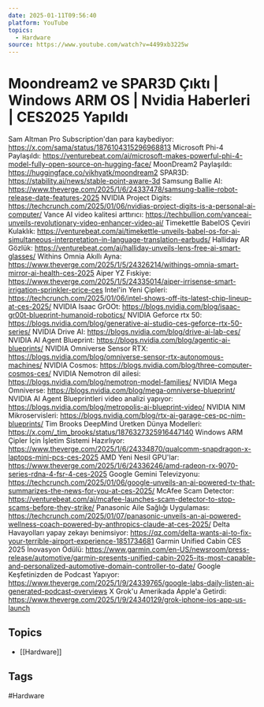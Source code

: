 ```yaml
---
date: 2025-01-11T09:56:40
platform: YouTube
topics:
  - Hardware
source: https://www.youtube.com/watch?v=4499xb3225w
---
```

# Moondream2 ve SPAR3D Çıktı | Windows ARM OS  | Nvidia Haberleri | CES2025 Yapıldı

Sam Altman Pro Subscription'dan para kaybediyor: https://x.com/sama/status/1876104315296968813
Microsoft Phi-4 Paylaşıldı: https://venturebeat.com/ai/microsoft-makes-powerful-phi-4-model-fully-open-source-on-hugging-face/
MoonDream2 Paylaşıldı: https://huggingface.co/vikhyatk/moondream2
SPAR3D: https://stability.ai/news/stable-point-aware-3d
Samsung Ballie AI: https://www.theverge.com/2025/1/6/24337478/samsung-ballie-robot-release-date-features-2025
NVIDIA Project Digits: https://techcrunch.com/2025/01/06/nvidias-project-digits-is-a-personal-ai-computer/
Vance AI video kalitesi arttırıcı: https://techbullion.com/vanceai-unveils-revolutionary-video-enhancer-video-ai/
Timekettle BabelOS Çeviri Kulaklık: https://venturebeat.com/ai/timekettle-unveils-babel-os-for-ai-simultaneous-interpretation-in-language-translation-earbuds/
Halliday AR Gözlük: https://venturebeat.com/ai/halliday-unveils-lens-free-ai-smart-glasses/
Withins Omnia Akıllı Ayna: https://www.theverge.com/2025/1/5/24326214/withings-omnia-smart-mirror-ai-health-ces-2025
Aiper YZ Fıskiye: https://www.theverge.com/2025/1/5/24335014/aiper-irrisense-smart-irrigation-sprinkler-price-ces
Intel'in Yeni Çipleri: https://techcrunch.com/2025/01/06/intel-shows-off-its-latest-chip-lineup-at-ces-2025/
NVIDIA Isaac GrOOt: https://blogs.nvidia.com/blog/isaac-gr00t-blueprint-humanoid-robotics/
NVIDIA Geforce rtx 50: https://blogs.nvidia.com/blog/generative-ai-studio-ces-geforce-rtx-50-series/
NVIDIA Drive AI: https://blogs.nvidia.com/blog/drive-ai-lab-ces/
NVIDIA AI Agent Blueprint: https://blogs.nvidia.com/blog/agentic-ai-blueprints/
NVIDIA Omniverse Sensor RTX: https://blogs.nvidia.com/blog/omniverse-sensor-rtx-autonomous-machines/
NVIDIA Cosmos: https://blogs.nvidia.com/blog/three-computer-cosmos-ces/
NVIDIA Nemotron dil ailesi: https://blogs.nvidia.com/blog/nemotron-model-families/
NVIDIA Mega Omniverse: https://blogs.nvidia.com/blog/mega-omniverse-blueprint/
NVIDIA AI Agent Blueprintleri video analizi yapıyor: https://blogs.nvidia.com/blog/metropolis-ai-blueprint-video/
NVIDIA NIM Mikroservisleri: https://blogs.nvidia.com/blog/rtx-ai-garage-ces-pc-nim-blueprints/
Tim Brooks DeepMind Üretken Dünya Modelleri: https://x.com/_tim_brooks/status/1876327325916447140
Windows ARM Çipler İçin İşletim Sistemi Hazırlıyor: https://www.theverge.com/2025/1/6/24334870/qualcomm-snapdragon-x-laptops-mini-pcs-ces-2025
AMD Yeni Nesil GPU'lar: https://www.theverge.com/2025/1/6/24336246/amd-radeon-rx-9070-series-rdna-4-fsr-4-ces-2025
Google Gemini Televizyonu: https://techcrunch.com/2025/01/06/google-unveils-an-ai-powered-tv-that-summarizes-the-news-for-you-at-ces-2025/
McAfee Scam Detector: https://venturebeat.com/ai/mcafee-launches-scam-detector-to-stop-scams-before-they-strike/
Panasonic Aile Sağlığı Uygulaması: https://techcrunch.com/2025/01/07/panasonic-unveils-an-ai-powered-wellness-coach-powered-by-anthropics-claude-at-ces-2025/
Delta Havayolları yapay zekayı benimsiyor: https://qz.com/delta-wants-ai-to-fix-your-terrible-airport-experience-1851734681
Garmin Unified Cabin CES 2025 İnovasyon Ödülü: https://www.garmin.com/en-US/newsroom/press-release/automotive/garmin-presents-unified-cabin-2025-its-most-capable-and-personalized-automotive-domain-controller-to-date/
Google Keşfetinizden de Podcast Yapıyor: https://www.theverge.com/2025/1/9/24339765/google-labs-daily-listen-ai-generated-podcast-overviews
X Grok'u Amerikada Apple'a Getirdi: https://www.theverge.com/2025/1/9/24340129/grok-iphone-ios-app-us-launch

## Topics
- [[Hardware]]

## Tags
#Hardware